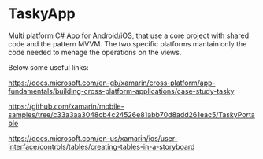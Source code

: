 TaskyApp
===
Multi platform C# App for Android/iOS, that use a core project with shared code and the pattern MVVM.
The two specific platforms mantain only the code needed to menage the operations on the views.

Below some useful links:

https://docs.microsoft.com/en-gb/xamarin/cross-platform/app-fundamentals/building-cross-platform-applications/case-study-tasky

https://github.com/xamarin/mobile-samples/tree/c33a3aa3048cb4c24526e81abb70d8add261eac5/TaskyPortable

https://docs.microsoft.com/en-us/xamarin/ios/user-interface/controls/tables/creating-tables-in-a-storyboard
